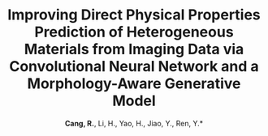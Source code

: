 ---
categories: paper
title: Improving Direct Physical Properties Prediction of Heterogeneous Materials from Imaging Data via Convolutional Neural Network and a Morphology-Aware Generative Model
author: <b>Cang, R.</b>, Li, H., Yao, H., Jiao, Y., Ren, Y.*
year: 2018
venue: Computational Materials Science, 150, 212-221
link: https://arxiv.org/pdf/1712.03811.pdf
image:
note:
class: representation, materials
---